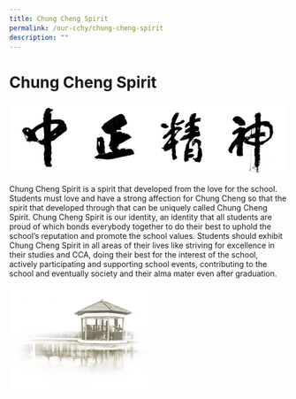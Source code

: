 ```yaml
---
title: Chung Cheng Spirit
permalink: /our-cchy/chung-cheng-spirit
description: ""
---
```

**Chung Cheng Spirit**
==================

![](/images/Chung%20Cheng%20High%20School%20Spirit.jpg)

Chung Cheng Spirit is a spirit that developed from the love for the school. Students must love and have a strong affection for Chung Cheng so that the spirit that developed through that can be uniquely called Chung Cheng Spirit. Chung Cheng Spirit is our identity, an identity that all students are proud of which bonds everybody together to do their best to uphold the school’s reputation and promote the school values. Students should exhibit Chung Cheng Spirit in all areas of their lives like striving for excellence in their studies and CCA, doing their best for the interest of the school, actively participating and supporting school events, contributing to the school and eventually society and their alma mater even after graduation.

<img src="/images/pavilion.png" 
     style="width:50%">